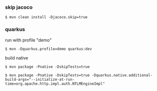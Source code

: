 
### skip jacoco

```
$ mvn clean install -Djacoco.skip=true
```

### quarkus

run with profile "demo"

```
$ mvn -Dquarkus.profile=demo quarkus:dev
```

build native

```
$ mvn package -Pnative -DskipTests=true 

$ mvn package -Pnative -DskipTests=true -Dquarkus.native.additional-build-args="--initialize-at-run-time=org.apache.http.impl.auth.NTLMEngineImpl"
```
